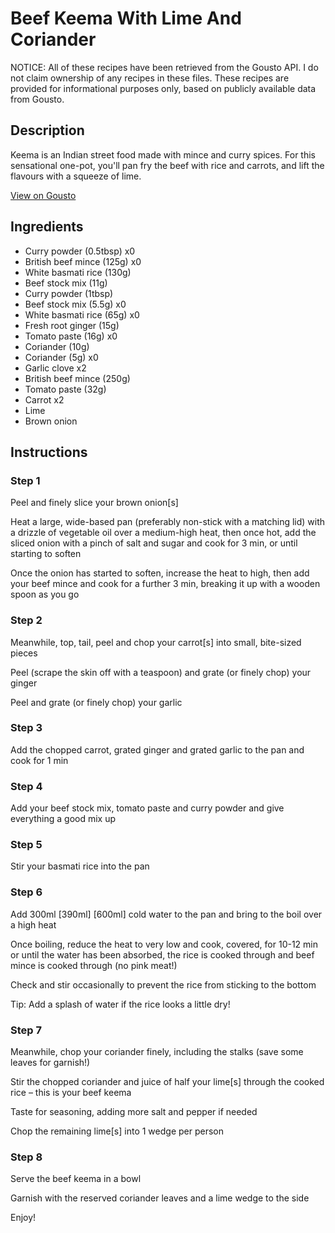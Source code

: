 # Beef Keema With Lime And Coriander

NOTICE: All of these recipes have been retrieved from the Gousto API. I do not claim ownership of any recipes in these files. These recipes are provided for informational purposes only, based on publicly available data from Gousto.

## Description

Keema is an Indian street food made with mince and curry spices. For this sensational one-pot, you'll pan fry the beef with rice and carrots, and lift the flavours with a squeeze of lime. 

[View on Gousto](https://www.gousto.co.uk/recipes/cookbook/beef-keema-with-lime-coriander)

## Ingredients

- Curry powder (0.5tbsp) x0
- British beef mince (125g) x0
- White basmati rice (130g)
- Beef stock mix (11g)
- Curry powder (1tbsp)
- Beef stock mix (5.5g) x0
- White basmati rice (65g) x0
- Fresh root ginger (15g)
- Tomato paste (16g) x0
- Coriander (10g)
- Coriander (5g) x0
- Garlic clove x2
- British beef mince (250g)
- Tomato paste (32g)
- Carrot x2
- Lime
- Brown onion

## Instructions


### Step 1

Peel and finely slice your brown onion[s]

Heat a large, wide-based pan (preferably non-stick with a matching lid) with a drizzle of vegetable oil over a medium-high heat, then once hot, add the sliced onion with a pinch of salt and sugar and cook for 3 min, or until starting to soften

Once the onion has started to soften, increase the heat to high, then add your beef mince and cook for a further 3 min, breaking it up with a wooden spoon as you go


### Step 2

Meanwhile, top, tail, peel and chop your carrot[s] into small, bite-sized pieces

Peel (scrape the skin off with a teaspoon) and grate (or finely chop) your ginger

Peel and grate (or finely chop) your garlic


### Step 3

Add the chopped carrot, grated ginger and grated garlic to the pan and cook for 1 min


### Step 4

Add your beef stock mix, tomato paste and curry powder and give everything a good mix up


### Step 5

Stir your basmati rice into the pan


### Step 6

Add 300ml <span class="text-purple">[390ml]</span> <span class="text-danger">[600ml]</span> cold water to the pan and bring to the boil over a high heat

Once boiling, reduce the heat to very low and cook, covered, for 10-12 min or until the water has been absorbed, the rice is cooked through and beef mince is cooked through (no pink meat!)

Check and stir occasionally to prevent the rice from sticking to the bottom

Tip: Add a splash of water if the rice looks a little dry!


### Step 7

Meanwhile, chop your coriander finely, including the stalks (save some leaves for garnish!)

Stir the chopped coriander and juice of half your lime[s] through the cooked rice – this is your beef keema

Taste for seasoning, adding more salt and pepper if needed

Chop the remaining lime[s] into 1 wedge per person

### Step 8

Serve the beef keema in a bowl

Garnish with the reserved coriander leaves and a lime wedge to the side

Enjoy!

